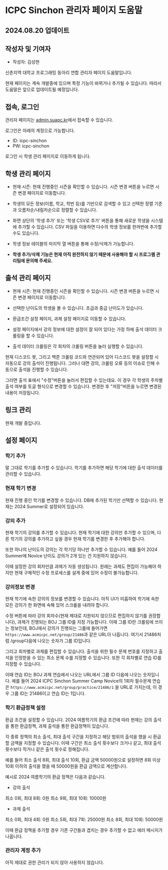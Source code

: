 # ICPC Sinchon 관리자 페이지 도움말

## 2024.08.20 업데이트

## 작성자 및 기여자

- 작성자: 김성현

신촌지역 대학교 프로그래밍 동아리 연합 관리자 페이지 도움말입니다.

현재 페이지는 계속 개발중에 있으며 특정 기능이 바뀌거나 추가될 수 있습니다. 따라서 도움말은 앞으로 업데이트될 예정입니다.

## 접속, 로그인

관리자 페이지는 [admin.suapc.kr](https://admin.suapc.kr)에서 접속할 수 있습니다.

로그인은 아래의 계정으로 가능합니다.

- ID: icpc-sinchon
- PW: icpc-sinchon

로그인 시 학생 관리 페이지로 이동하게 됩니다.

## 학생 관리 페이지

- 현재 시즌: 현재 진행중인 시즌을 확인할 수 있습니다. 시즌 변경 버튼을 누르면 시즌 변경 페이지로 이동합니다.

- 학생의 모든 정보(이름, 학교, 학번 등)를 기반으로 검색할 수 있고 선택한 정렬 기준과 오름차순/내림차순으로 정렬할 수 있습니다.

- 화면 상단의 '학생 추가' 또는 '학생 CSV로 추가' 버튼을 통해 새로운 학생을 시스템에 추가할 수 있습니다. CSV 파일을 이용하면 다수의 학생 정보를 한꺼번에 추가할 수도 있습니다. 

- 학생 정보 테이블의 마지막 열 버튼을 통해 수정/삭제가 가능합니다.

- **학생 추가/삭제 기능은 현재 아직 완전하지 않기 때문에 사용해야 할 시 프로그램 관리팀에 문의해 주세요.**

## 출석 관리 페이지

- 현재 시즌: 현재 진행중인 시즌을 확인할 수 있습니다. 시즌 변경 버튼을 누르면 시즌 변경 페이지로 이동합니다.

- 선택한 난이도의 학생을 볼 수 있습니다. 초급과 중급 난이도가 있습니다.

- 환급조건 설정 페이지, 과제 설정 페이지로 이동할 수 있습니다.

- 설정 페이지에서 강의 정보에 대한 설정이 잘 되어 있다는 가정 하에 출석 데이터 크롤링을 할 수 있습니다.

- 출석 데이터 크롤링은 각 회차의 크롤링 버튼을 눌러 실행할 수 있습니다.

현재 디스코드 봇, 그리고 백준 크롤링 코드와 연관되어 있어 디스코드 봇을 설정할 시 자동으로 강의 출석이 진행됩니다. 그러나 대면 강의, 크롤링 오류 등의 이슈로 인해 수동으로 출석을 진행할 수 있습니다.

그러면 출석 표에서 "수정"버튼을 눌러서 편집할 수 있는데요. 이 경우 각 학생의 주차별 출석 여부를 토글 형식으로 변경할 수 있습니다. 변경한 후 "저장"버튼을 누르면 변경된 내용이 저장됩니다.

## 링크 관리

현재 개발 중입니다.

## 설정 페이지

### 학기 추가

말 그대로 학기를 추가할 수 있습니다. 학기를 추가하면 해당 학기에 대한 출석 데이터를 관리할 수 있습니다.

### 현재 학기 변경

현재 진행 중인 학기를 변경할 수 있습니다. DB에 추가된 학기만 선택할 수 있습니다. 현재는 2024 Summer로 설정되어 있습니다.

### 강의 추가

현재 학기의 강의를 추가할 수 있습니다. 현재 학기에 대한 강의만 추가할 수 있으며, 다른 학기의 강의를 추가하고 싶을 경우 현재 학기를 변경한 후 추가해야 합니다.

또한 하나의 난이도의 강의는 각 학기당 하나만 추가할 수 있습니다. 예를 들어 2024 Summer에 Novice 난이도 강의가 2개 있는 건 지원하지 않습니다.

이때 설정한 강의 회차만큼 과제가 자동 생성됩니다. 원래는 과제도 편집이 가능해야 하지만 현재 구체적인 수정 프로세스를 설계 중에 있어 수정이 불가능합니다.

### 강의정보 변경

현재 학기에 속한 강의의 정보를 변경할 수 있습니다. 아직 UI가 미흡하여 학기에 속한 모든 강의가 한 화면에 속해 있어 스크롤을 내려야 합니다.

수정 버튼에 따라 강의 회차수(현재 제대로 지원되지 않으므로 편집하지 않기를 권장합니다), 과제가 진행되는 BOJ 그룹 ID를 지정 가능합니다. 이때 그룹 ID란 크롤링에 쓰이는 정보인데, BOJ에서 강의가 진행되는 그룹에 들어가면 `https://www.acmicpc.net/group/21486`과 같은 URL이 나옵니다. 여기서 21486처럼 /group다음에 나오는 숫자가 그룹 ID입니다.

그리고 회차별로 과제를 편집할 수 있습니다. 출석을 위한 필수 문제 번호를 지정하고 출석을 인정받을 수 있는 최소 문제 수를 지정할 수 있습니다. 또한 각 회차별로 연습 ID를 지정할 수 있습니다.

이때 연습 ID는 BOJ 과제 연습에서 나오는 URL에서 그룹 ID 다음에 나오는 숫자입니다. 예를 들어 2024 ICPC Sinchon Summer Camp Novice의 1회차 필수문제 연습은 `https://www.acmicpc.net/group/practice/21486/1` 을 URL로 가지는데, 이 경우 그룹 ID는 21486이고 연습 ID는 1입니다.

### 학기 환급정책 설정

환급 조건을 설정할 수 있습니다. 2024 여름학기의 환급 조건에 따라 현재는 강의 출석을 통한 환급정책, 과제 출석을 통한 환급정책이 있습니다.

각 종류 정책의 최소 출석, 최대 출석 구간을 지정하고 해당 범위의 출석을 했을 시 환급할 금액을 지정할 수 있습니다. 이때 구간은 최소 출석 횟수보다 크거나 같고, 최대 출석 횟수보다 작거나 같은 출석 횟수로 정해집니다.

예를 들어 최소 출석 8회, 최대 출석 10회, 환급 금액 50000원으로 설정하면 8회 이상 10회 이하의 출석을 했을 때 50000원을 환급 금액으로 계산합니다.

예시로 2024 여름학기의 환급 정책은 다음과 같습니다.

- 강의 출석

최소 0회, 최대 8회: 0원
최소 9회, 최대 10회: 10000원

- 과제 출석

최소 0회, 최대 4회: 0원
최소 5회, 최대 7회: 25000원
최소 8회, 최대 10회: 50000원

이때 환급 정책을 추가할 경우 기존 구간들과 겹치는 경우 추가할 수 없고 에러 메시지가 나옵니다.

### 관리자 계정 추가

아직 제대로 권한 관리가 되지 않아 사용하지 않습니다.